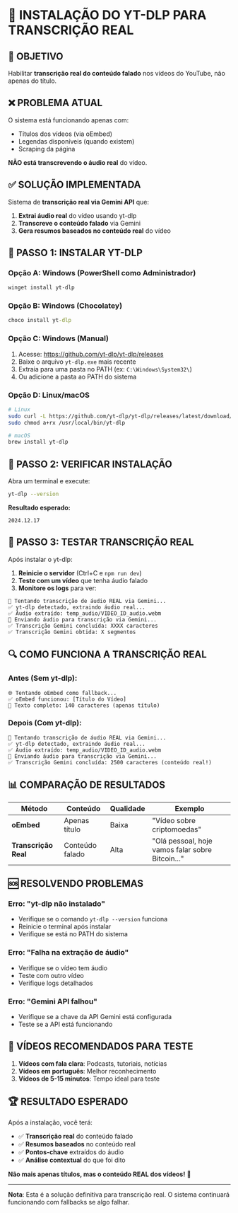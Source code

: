 # 🎵 INSTALAÇÃO DO YT-DLP PARA TRANSCRIÇÃO REAL

## 🎯 **OBJETIVO**
Habilitar **transcrição real do conteúdo falado** nos vídeos do YouTube, não apenas do título.

## ❌ **PROBLEMA ATUAL**
O sistema está funcionando apenas com:
- Títulos dos vídeos (via oEmbed)
- Legendas disponíveis (quando existem)
- Scraping da página

**NÃO está transcrevendo o áudio real** do vídeo.

## ✅ **SOLUÇÃO IMPLEMENTADA**
Sistema de **transcrição real via Gemini API** que:
1. **Extrai áudio real** do vídeo usando yt-dlp
2. **Transcreve o conteúdo falado** via Gemini
3. **Gera resumos baseados no conteúdo real** do vídeo

## 🔧 **PASSO 1: INSTALAR YT-DLP**

### **Opção A: Windows (PowerShell como Administrador)**
```powershell
winget install yt-dlp
```

### **Opção B: Windows (Chocolatey)**
```cmd
choco install yt-dlp
```

### **Opção C: Windows (Manual)**
1. Acesse: https://github.com/yt-dlp/yt-dlp/releases
2. Baixe o arquivo `yt-dlp.exe` mais recente
3. Extraia para uma pasta no PATH (ex: `C:\Windows\System32\`)
4. Ou adicione a pasta ao PATH do sistema

### **Opção D: Linux/macOS**
```bash
# Linux
sudo curl -L https://github.com/yt-dlp/yt-dlp/releases/latest/download/yt-dlp -o /usr/local/bin/yt-dlp
sudo chmod a+rx /usr/local/bin/yt-dlp

# macOS
brew install yt-dlp
```

## 🧪 **PASSO 2: VERIFICAR INSTALAÇÃO**

Abra um terminal e execute:
```bash
yt-dlp --version
```

**Resultado esperado:**
```
2024.12.17
```

## 🚀 **PASSO 3: TESTAR TRANSCRIÇÃO REAL**

Após instalar o yt-dlp:

1. **Reinicie o servidor** (Ctrl+C e `npm run dev`)
2. **Teste com um vídeo** que tenha áudio falado
3. **Monitore os logs** para ver:

```
🎵 Tentando transcrição de áudio REAL via Gemini...
✅ yt-dlp detectado, extraindo áudio real...
✅ Áudio extraído: temp_audio/VIDEO_ID_audio.webm
🤖 Enviando áudio para transcrição via Gemini...
✅ Transcrição Gemini concluída: XXXX caracteres
✅ Transcrição Gemini obtida: X segmentos
```

## 🔍 **COMO FUNCIONA A TRANSCRIÇÃO REAL**

### **Antes (Sem yt-dlp):**
```
🌐 Tentando oEmbed como fallback...
✅ oEmbed funcionou: [Título do Vídeo]
📝 Texto completo: 140 caracteres (apenas título)
```

### **Depois (Com yt-dlp):**
```
🎵 Tentando transcrição de áudio REAL via Gemini...
✅ yt-dlp detectado, extraindo áudio real...
✅ Áudio extraído: temp_audio/VIDEO_ID_audio.webm
🤖 Enviando áudio para transcrição via Gemini...
✅ Transcrição Gemini concluída: 2500 caracteres (conteúdo real!)
```

## 📊 **COMPARAÇÃO DE RESULTADOS**

| Método | Conteúdo | Qualidade | Exemplo |
|---------|----------|-----------|---------|
| **oEmbed** | Apenas título | Baixa | "Vídeo sobre criptomoedas" |
| **Transcrição Real** | Conteúdo falado | Alta | "Olá pessoal, hoje vamos falar sobre Bitcoin..." |

## 🆘 **RESOLVENDO PROBLEMAS**

### **Erro: "yt-dlp não instalado"**
- Verifique se o comando `yt-dlp --version` funciona
- Reinicie o terminal após instalar
- Verifique se está no PATH do sistema

### **Erro: "Falha na extração de áudio"**
- Verifique se o vídeo tem áudio
- Teste com outro vídeo
- Verifique logs detalhados

### **Erro: "Gemini API falhou"**
- Verifique se a chave da API Gemini está configurada
- Teste se a API está funcionando

## 🎯 **VÍDEOS RECOMENDADOS PARA TESTE**

1. **Vídeos com fala clara**: Podcasts, tutoriais, notícias
2. **Vídeos em português**: Melhor reconhecimento
3. **Vídeos de 5-15 minutos**: Tempo ideal para teste

## 🏆 **RESULTADO ESPERADO**

Após a instalação, você terá:
- ✅ **Transcrição real** do conteúdo falado
- ✅ **Resumos baseados** no conteúdo real
- ✅ **Pontos-chave** extraídos do áudio
- ✅ **Análise contextual** do que foi dito

**Não mais apenas títulos, mas o conteúdo REAL dos vídeos!** 🎉

---

**Nota**: Esta é a solução definitiva para transcrição real. O sistema continuará funcionando com fallbacks se algo falhar.
